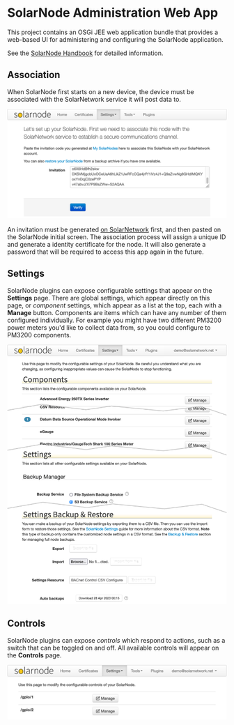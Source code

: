# SolarNode Administration Web App

This project contains an OSGi JEE web application bundle that provides a
web-based UI for administering and configuring the SolarNode application.

See the [SolarNode Handbook][handbook] for detailed information.

## Association

When SolarNode first starts on a new device, the device must be associated with
the SolarNetwork service it will post data to.

<img alt="SolarNode invitation form" src="docs/solarnode-associate@2x.png" width="852">

An invitation must be generated [on SolarNetwork][solarnetwork-my-nodes] first,
and then pasted on the SolarNode initial screen. The association process will
assign a unique ID and generate a identity certificate for the node. It will
also generate a password that will be required to access this app again in the
future.


## Settings

SolarNode plugins can expose configurable settings that appear on the
**Settings** page. There are global settings, which appear directly on this
page, or _component_ settings, which appear as a list at the top, each with a
**Manage** button. Components are items which can have any number of them
configured individually. For example you might have two different PM3200 power
meters you'd like to collect data from, so you could configure to PM3200
components.

<img alt="SolarNode Settings" src="docs/solarnode-settings@2x.png" width="837">

## Controls

SolarNode plugins can expose <i>controls</i> which respond to actions, such as
a switch that can be toggled on and off. All available controls will appear
on the **Controls** page.

<img alt="SolarNode Controls" src="docs/solarnode-controls@2x.png" width="805">


[handbook]: https://solarnetwork.github.io/solarnode-handbook/
[solarnetwork-my-nodes]: https://data.solarnetwork.net/solaruser/u/sec/my-nodes
